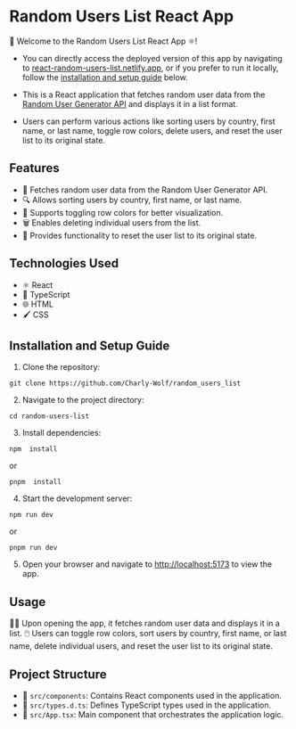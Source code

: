 # Random Users List React App

👋 Welcome to the Random Users List React App ⚛️!

- You can directly access the deployed version of this app by navigating to [react-random-users-list.netlify.app](https://react-random-users-list.netlify.app/), or if you prefer to run it locally, follow the [installation and setup guide](#installation-and-setup) below.

- This is a React application that fetches random user data from the [Random User Generator API](https://randomuser.me/) and displays it in a list format.

- Users can perform various actions like sorting users by country, first name, or last name, toggle row colors, delete users, and reset the user list to its original state.

## Features

- 🚀 Fetches random user data from the Random User Generator API.
- 🔍 Allows sorting users by country, first name, or last name.
- 🎨 Supports toggling row colors for better visualization.
- 🗑️ Enables deleting individual users from the list.
- 🔄 Provides functionality to reset the user list to its original state.

## Technologies Used

- ⚛️ React
- 📘 TypeScript
- 🌐 HTML
- 🖌️ CSS

<a id="installation-and-setup"></a>

## Installation and Setup Guide

1. Clone the repository:

```
git clone https://github.com/Charly-Wolf/random_users_list
```

2. Navigate to the project directory:

```
cd random-users-list
```

3. Install dependencies:

```
npm  install
```

or

```
pnpm  install
```

4. Start the development server:

```
npm run dev
```

or

```
pnpm run dev
```

5. Open your browser and navigate to [http://localhost:5173](http://localhost:5173) to view the app.

## Usage

👩‍💻 Upon opening the app, it fetches random user data and displays it in a list.
🖱️ Users can toggle row colors, sort users by country, first name, or last name, delete individual users, and reset the user list to its original state.

## Project Structure

- 📂 `src/components`: Contains React components used in the application.
- 📄 `src/types.d.ts`: Defines TypeScript types used in the application.
- 📄 `src/App.tsx`: Main component that orchestrates the application logic.
